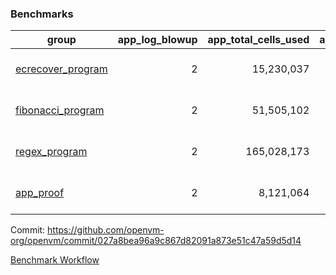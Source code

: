 ### Benchmarks
| group | app_log_blowup | app_total_cells_used | app_total_cycles | app_total_proof_time_ms | leaf_log_blowup | leaf_total_cells_used | leaf_total_cycles | leaf_total_proof_time_ms | max_segment_length | instance | alloc |
|---|---|---|---|---|---|---|---|---|---|---|---|
| [ ecrecover_program ](https://github.com/openvm-org/openvm/blob/benchmark-results/benchmarks-pr/1145/individual/ecrecover-027a8bea96a9c867d82091a873e51c47a59d5d14.md) | <div style='text-align: right'> 2 </div>  | <div style='text-align: right'> 15,230,037 </div>  | <div style='text-align: right'> 290,016 </div>  | <span style='color: red'>(+16.0 [+0.7%])</span><div style='text-align: right'> 2,381.0 </div>  | <div style='text-align: right'> - </div>  | <div style='text-align: right'> - </div>  | <div style='text-align: right'> - </div>  | <div style='text-align: right'> - </div>  | 1048476 | 64cpu-linux-arm64 | mimalloc |
| [ fibonacci_program ](https://github.com/openvm-org/openvm/blob/benchmark-results/benchmarks-pr/1145/individual/fibonacci-027a8bea96a9c867d82091a873e51c47a59d5d14.md) | <div style='text-align: right'> 2 </div>  | <div style='text-align: right'> 51,505,102 </div>  | <div style='text-align: right'> 1,500,137 </div>  | <span style='color: green'>(-38.0 [-0.7%])</span><div style='text-align: right'> 5,460.0 </div>  | <div style='text-align: right'> - </div>  | <div style='text-align: right'> - </div>  | <div style='text-align: right'> - </div>  | <div style='text-align: right'> - </div>  | 1048476 | 64cpu-linux-arm64 | mimalloc |
| [ regex_program ](https://github.com/openvm-org/openvm/blob/benchmark-results/benchmarks-pr/1145/individual/regex-027a8bea96a9c867d82091a873e51c47a59d5d14.md) | <div style='text-align: right'> 2 </div>  | <div style='text-align: right'> 165,028,173 </div>  | <div style='text-align: right'> 4,190,904 </div>  | <span style='color: red'>(+15.0 [+0.1%])</span><div style='text-align: right'> 15,841.0 </div>  | <div style='text-align: right'> - </div>  | <div style='text-align: right'> - </div>  | <div style='text-align: right'> - </div>  | <div style='text-align: right'> - </div>  | 1048476 | 64cpu-linux-arm64 | mimalloc |
| [ app_proof ](https://github.com/openvm-org/openvm/blob/benchmark-results/benchmarks-pr/1145/individual/verify_fibair-027a8bea96a9c867d82091a873e51c47a59d5d14.md) | <div style='text-align: right'> 2 </div>  | <div style='text-align: right'> 8,121,064 </div>  | <div style='text-align: right'> 195,318 </div>  | <div style='text-align: right'> 1,435.0 </div>  | <div style='text-align: right'> - </div>  | <div style='text-align: right'> - </div>  | <div style='text-align: right'> - </div>  | <div style='text-align: right'> - </div>  | 1048476 | 64cpu-linux-arm64 | mimalloc |


Commit: https://github.com/openvm-org/openvm/commit/027a8bea96a9c867d82091a873e51c47a59d5d14

[Benchmark Workflow](https://github.com/openvm-org/openvm/actions/runs/12555066415)
